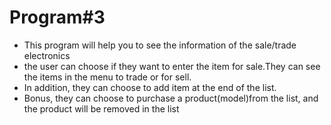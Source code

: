 
# Program#3
* This program will help you to see the information of the sale/trade electronics
* the user can choose if they want to enter the item for sale.They can see the items in the menu to trade or for sell.
* In addition, they can choose to add item at the end of the list.
* Bonus, they can choose to purchase a product(model)from the list, and the product will be removed in the list
